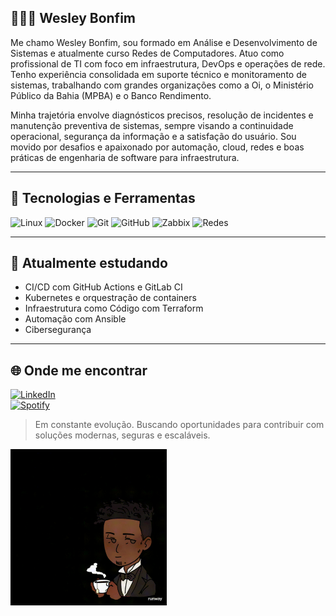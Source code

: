 ## 👨🏻‍💻 Wesley Bonfim  

 Me chamo Wesley Bonfim, sou formado em Análise e Desenvolvimento de Sistemas e atualmente curso Redes de Computadores. Atuo como profissional de TI com foco em infraestrutura, DevOps e operações de rede. Tenho experiência consolidada em suporte técnico e monitoramento de sistemas, trabalhando com grandes organizações como a Oi, o Ministério Público da Bahia (MPBA) e o Banco Rendimento.

Minha trajetória envolve diagnósticos precisos, resolução de incidentes e manutenção preventiva de sistemas, sempre visando a continuidade operacional, segurança da informação e a satisfação do usuário. Sou movido por desafios e apaixonado por automação, cloud, redes e boas práticas de engenharia de software para infraestrutura.

---

## 🚀 Tecnologias e Ferramentas  

<p>
<img src="https://cdn.jsdelivr.net/gh/devicons/devicon/icons/linux/linux-original.svg" width="40" alt="Linux" />
  <img src="https://cdn.jsdelivr.net/gh/devicons/devicon/icons/docker/docker-original.svg" width="40" alt="Docker" />
  <img src="https://cdn.jsdelivr.net/gh/devicons/devicon/icons/git/git-original.svg" width="40" alt="Git" />
  <img src="https://cdn.jsdelivr.net/gh/devicons/devicon/icons/github/github-original.svg" width="40" alt="GitHub" />
  <img src="https://img.shields.io/badge/Zabbix-AA0000?style=for-the-badge&logo=zabbix&logoColor=white" alt="Zabbix" />
  <img src="https://img.shields.io/badge/Redes-0078D4?style=for-the-badge&logo=windows&logoColor=white" alt="Redes" />
</p>

---

## 🎯 Atualmente estudando  
- CI/CD com GitHub Actions e GitLab CI  
- Kubernetes e orquestração de containers  
- Infraestrutura como Código com Terraform  
- Automação com Ansible  
- Cibersegurança  
---

## 🌐 Onde me encontrar  
[![LinkedIn](https://img.shields.io/badge/LinkedIn-blue?style=for-the-badge&logo=linkedin)](https://www.linkedin.com/in/wesleybonfim/)  
[![Spotify](https://img.shields.io/badge/Spotify-1DB954?style=for-the-badge&logo=spotify&logoColor=white)](https://open.spotify.com/intl-pt/artist/4i3EtwF4m89bsROLW46nUp?si=cEPuZvsAQ_ebxw0YzMIlow&nd=1&dlsi=9ad0c720d8bf4e7e)

> Em constante evolução. Buscando oportunidades para contribuir com soluções modernas, seguras e escaláveis.


<img src="./assets/personagem.gif" alt="Personagem animado" width="250"/>
